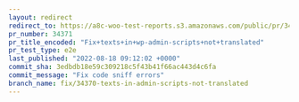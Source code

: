 ```yaml
---
layout: redirect
redirect_to: https://a8c-woo-test-reports.s3.amazonaws.com/public/pr/34371/e2e/index.html
pr_number: 34371
pr_title_encoded: "Fix+texts+in+wp-admin-scripts+not+translated"
pr_test_type: e2e
last_published: "2022-08-18 09:12:02 +0000"
commit_sha: 3edbdb18e59c309218c5f43b41f66ac443d4c6fa
commit_message: "Fix code sniff errors"
branch_name: fix/34370-texts-in-admin-scripts-not-translated
---
```

